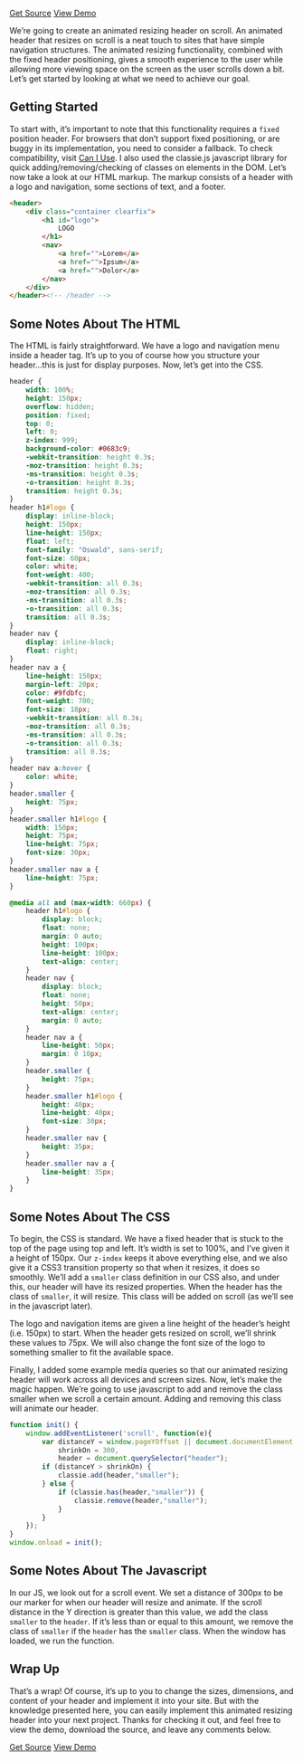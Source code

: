 <p class="text-align--center">
<a href="http://callmenick.com/_development/resize-header-on-scroll/resize-header-on-scroll.zip" class="button button--inline-block button--medium">Get Source</a>
<a href="http://callmenick.com/_development/resize-header-on-scroll/" class="button button--inline-block button--medium">View Demo</a>
</p>

We’re going to create an animated resizing header on scroll. An animated header that resizes on scroll is a neat touch to sites that have simple navigation structures. The animated resizing functionality, combined with the fixed header positioning, gives a smooth experience to the user while allowing more viewing space on the screen as the user scrolls down a bit. Let’s get started by looking at what we need to achieve our goal.

## Getting Started

To start with, it’s important to note that this functionality requires a `fixed` position header. For browsers that don’t support  fixed positioning, or are buggy in its implementation, you need to consider a fallback. To check compatibility, visit [Can I Use](http://caniuse.com/). I also used the classie.js javascript library for quick adding/removing/checking of classes on elements in the DOM. Let’s now take a look at our HTML markup. The markup consists of a header with a logo and navigation, some sections of text, and a footer.

```html
<header>
    <div class="container clearfix">
        <h1 id="logo">
            LOGO
        </h1>
        <nav>
            <a href="">Lorem</a>
            <a href="">Ipsum</a>
            <a href="">Dolor</a>
        </nav>
    </div>
</header><!-- /header -->
```

## Some Notes About The HTML

The HTML is fairly straightforward. We have a logo and navigation menu inside a header tag. It’s up to you of course how you structure your header…this is just for display purposes. Now, let’s get into the CSS.

```css
header {
    width: 100%;
    height: 150px;
    overflow: hidden;
    position: fixed;
    top: 0;
    left: 0;
    z-index: 999;
    background-color: #0683c9;
    -webkit-transition: height 0.3s;
    -moz-transition: height 0.3s;
    -ms-transition: height 0.3s;
    -o-transition: height 0.3s;
    transition: height 0.3s;
}
header h1#logo {
    display: inline-block;
    height: 150px;
    line-height: 150px;
    float: left;
    font-family: "Oswald", sans-serif;
    font-size: 60px;
    color: white;
    font-weight: 400;
    -webkit-transition: all 0.3s;
    -moz-transition: all 0.3s;
    -ms-transition: all 0.3s;
    -o-transition: all 0.3s;
    transition: all 0.3s;
}
header nav {
    display: inline-block;
    float: right;
}
header nav a {
    line-height: 150px;
    margin-left: 20px;
    color: #9fdbfc;
    font-weight: 700;
    font-size: 18px;
    -webkit-transition: all 0.3s;
    -moz-transition: all 0.3s;
    -ms-transition: all 0.3s;
    -o-transition: all 0.3s;
    transition: all 0.3s;
}
header nav a:hover {
    color: white;
}
header.smaller {
    height: 75px;
}
header.smaller h1#logo {
    width: 150px;
    height: 75px;
    line-height: 75px;
    font-size: 30px;
}
header.smaller nav a {
    line-height: 75px;
}

@media all and (max-width: 660px) {
    header h1#logo {
        display: block;
        float: none;
        margin: 0 auto;
        height: 100px;
        line-height: 100px;
        text-align: center;
    }
    header nav {
        display: block;
        float: none;
        height: 50px;
        text-align: center;
        margin: 0 auto;
    }
    header nav a {
        line-height: 50px;
        margin: 0 10px;
    }
    header.smaller {
        height: 75px;
    }
    header.smaller h1#logo {
        height: 40px;
        line-height: 40px;
        font-size: 30px;
    }
    header.smaller nav {
        height: 35px;
    }
    header.smaller nav a {
        line-height: 35px;
    }
}
```

## Some Notes About The CSS

To begin, the CSS is standard. We have a fixed header that is stuck to the top of the page using top and left. It’s width is set to 100%, and I’ve given it a height of 150px. Our `z-index` keeps it above everything else, and we also give it a CSS3 transition property so that when it resizes, it does so smoothly. We’ll add a `smaller` class definition in our CSS also, and under this, our header will have its resized properties. When the header has the class of `smaller`, it will resize. This class will be added on scroll (as we’ll see in the javascript later).

The logo and navigation items are given a line height of the header’s height (i.e. 150px) to start. When the header gets resized on scroll, we’ll shrink these values to 75px. We will also change the font size of the logo to something smaller to fit the available space.

Finally, I added some example media queries so that our animated resizing header will work across all devices and screen sizes. Now, let’s make the magic happen. We’re going to use javascript to add and remove the class smaller when we scroll a certain amount. Adding and removing this class will animate our header.

```javascript
function init() {
    window.addEventListener('scroll', function(e){
        var distanceY = window.pageYOffset || document.documentElement.scrollTop,
            shrinkOn = 300,
            header = document.querySelector("header");
        if (distanceY > shrinkOn) {
            classie.add(header,"smaller");
        } else {
            if (classie.has(header,"smaller")) {
                classie.remove(header,"smaller");
            }
        }
    });
}
window.onload = init();
```

## Some Notes About The Javascript

In our JS, we look out for a scroll event. We set a distance of 300px to be our marker for when our header will resize and animate. If the scroll distance in the Y direction is greater than this value, we add the class `smaller` to the `header`. If it’s less than or equal to this amount, we remove the class of `smaller` if the `header` has the `smaller` class. When the window has loaded, we run the function.

## Wrap Up

That’s a wrap! Of course, it’s up to you to change the sizes, dimensions, and content of your header and implement it into your site. But with the knowledge presented here, you can easily implement this animated resizing header into your next project. Thanks for checking it out, and feel free to view the demo, download the source, and leave any comments below.

<p class="text-align--center">
<a href="http://callmenick.com/_development/resize-header-on-scroll/resize-header-on-scroll.zip" class="button button--inline-block button--medium">Get Source</a>
<a href="http://callmenick.com/_development/resize-header-on-scroll/" class="button button--inline-block button--medium">View Demo</a>
</p>